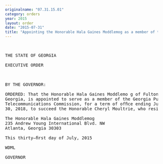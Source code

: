 ```yaml
---
originalname: "07.31.15.01"
category: orders
year: 2015
layout: order
date: "2015-07-31"
title: "Appointing the Honorable Hala Gaines Moddlemog as a member of the Georgia Public Telecommunications Commission"
---
```

<pre>
 

THE STATE OF GEORGIA

EXECUTIVE ORDER

 

BY THE GOVERNOR:

ORDERED: That the Honorable Hala Gaines Moddlemo g of Fulton County,
Georgia, is appointed to serve as a member of the Georgia Public
Telecommunications Commission, for a term of ofﬁce ending June
30, 2018, to succeed the Honorable Cheryl Moultrie, who resigned.

The Honorable Hala Gaines Moddlemog
235 Andrew Young International Blvd. NW
Atlanta, Georgia 30303

This thirty—ﬁrst day of July, 2015

WDML

GOVERNOR

 

</pre>
